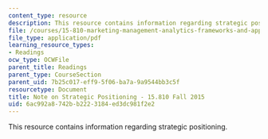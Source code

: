```yaml
---
content_type: resource
description: This resource contains information regarding strategic positioning.
file: /courses/15-810-marketing-management-analytics-frameworks-and-applications-fall-2015/6ac992a8742bb2223184ed3dc981f2e2_MIT15_810F15_Strategic.pdf
file_type: application/pdf
learning_resource_types:
- Readings
ocw_type: OCWFile
parent_title: Readings
parent_type: CourseSection
parent_uid: 7b25c017-eff9-5f06-ba7a-9a9544bb3c5f
resourcetype: Document
title: Note on Strategic Positioning - 15.810 Fall 2015
uid: 6ac992a8-742b-b222-3184-ed3dc981f2e2
---
```

This resource contains information regarding strategic positioning.